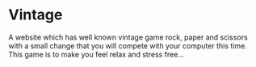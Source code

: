 # Vintage
A website which has well known vintage game rock, paper and scissors with a small change that you will compete with your computer this time. This game is to make you feel relax and stress free...
